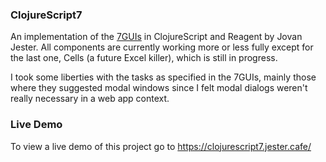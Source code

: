 ### ClojureScript7
An implementation of the [7GUIs](https://eugenkiss.github.io/7guis/) in ClojureScript and Reagent by Jovan Jester. All components are currently working more or less fully except for the last one, Cells (a future Excel killer), which is still in progress.

I took some liberties with the tasks as specified in the 7GUIs, mainly those where they suggested modal windows since I felt modal dialogs weren't really necessary in a web app context. 

### Live Demo
To view a live demo of this project go to https://clojurescript7.jester.cafe/

